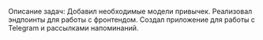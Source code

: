 Описание задач:
Добавил необходимые модели привычек.
Реализовал эндпоинты для работы с фронтендом.
Создал приложение для работы с Telegram и рассылками напоминаний.
